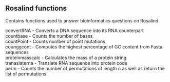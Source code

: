 ## Rosalind functions
Contains functions used to answer bioinformatics questions on Rosalind

convertRNA - Converts a DNA sequence into its RNA counterpart</br>
countbase - Counts the number of bases</br>
countPoint - Counts number of point mutations</br> 
counggcont - Computes the highest percentage of GC content from Fasta sequences</br> 
proteinmasscalc - Calculates the mass of a protein string</br> 
tranaslaterna - Translate RNA sequence into protein code</br> 
perm - Counts the number of permutations of length n as well as return the list of permutations</br> 